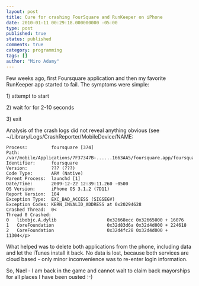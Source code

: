 ```yaml
---
layout: post
title: Cure for crashing FourSquare and RunKeeper on iPhone
date: 2010-01-11 00:29:18.000000000 -05:00
type: post
published: true
status: published
comments: true
category: programming
tags: []
author: "Miro Adamy"
---
```

<p>Few weeks ago, first Foursquare application and then my favorite RunKeeper app started to fail. The symptoms were simple:</p>
<p>1) attempt to start</p>
<p>2) wait for for 2-10 seconds</p>
<p>3) exit</p>
<p>Analysis of the crash logs did not reveal anything obvious (see ~/Library/Logs/CrashReporter/MobileDevice/NAME:</p>

```
Process:         foursquare [374]
Path:            /var/mobile/Applications/7F37347B-......1663AA5/foursquare.app/foursquare
Identifier:      foursquare
Version:         ??? (???)
Code Type:       ARM (Native)
Parent Process:  launchd [1]
Date/Time:       2009-12-22 12:39:11.260 -0500
OS Version:      iPhone OS 3.1.2 (7D11)
Report Version:  104
Exception Type:  EXC_BAD_ACCESS (SIGSEGV)
Exception Codes: KERN_INVALID_ADDRESS at 0x20294628
Crashed Thread:  0<
Thread 0 Crashed:
0   libobjc.A.dylib                   0x32668ecc 0x32665000 + 16076
1   CoreFoundation                    0x32d83d6a 0x32d4d000 + 224618
2   CoreFoundation                    0x32d4fc28 0x32d4d000 + 11304</p>
```

<p>What helped was to delete both applications from the phone, including data and let the iTunes install it back. No data is lost, because both services are cloud based - only minor inconvenience was to re-enter login information.</p>
<p>So, Nael - I am back in the game and cannot wait to claim back mayorships for all places I have been ousted :-)</p>
